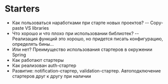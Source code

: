 # Starters

- Как пользоваться наработками при старте новых проектов?
-- Copy-paste VS libraries
- Что хорошо и что плохо при использовании библиотек?
-- Реализация функций это хорошо, но придется писать конфигурацию, определять бины...
- Или нет? Преимущество использования стартеров в окружении Spring
- Как работают стартеры
- Как реализован auth-стартер
- Развитие: notification-стартер, validation-стартер. Автоподключение стартеров друг к другу при наличии
